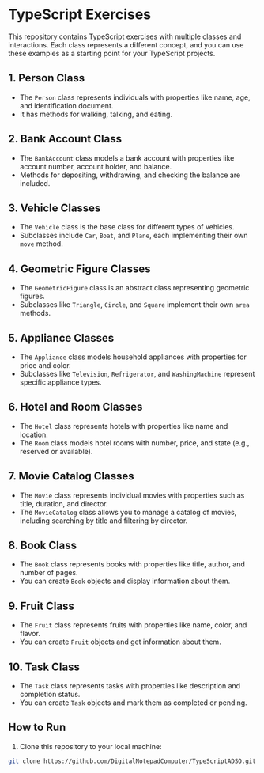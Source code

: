 # TypeScript Exercises

This repository contains TypeScript exercises with multiple classes and interactions. Each class represents a different concept, and you can use these examples as a starting point for your TypeScript projects.

## 1. Person Class

- The `Person` class represents individuals with properties like name, age, and identification document.
- It has methods for walking, talking, and eating.

## 2. Bank Account Class

- The `BankAccount` class models a bank account with properties like account number, account holder, and balance.
- Methods for depositing, withdrawing, and checking the balance are included.

## 3. Vehicle Classes

- The `Vehicle` class is the base class for different types of vehicles.
- Subclasses include `Car`, `Boat`, and `Plane`, each implementing their own `move` method.

## 4. Geometric Figure Classes

- The `GeometricFigure` class is an abstract class representing geometric figures.
- Subclasses like `Triangle`, `Circle`, and `Square` implement their own `area` methods.

## 5. Appliance Classes

- The `Appliance` class models household appliances with properties for price and color.
- Subclasses like `Television`, `Refrigerator`, and `WashingMachine` represent specific appliance types.

## 6. Hotel and Room Classes

- The `Hotel` class represents hotels with properties like name and location.
- The `Room` class models hotel rooms with number, price, and state (e.g., reserved or available).

## 7. Movie Catalog Classes

- The `Movie` class represents individual movies with properties such as title, duration, and director.
- The `MovieCatalog` class allows you to manage a catalog of movies, including searching by title and filtering by director.

## 8. Book Class

- The `Book` class represents books with properties like title, author, and number of pages.
- You can create `Book` objects and display information about them.

## 9. Fruit Class

- The `Fruit` class represents fruits with properties like name, color, and flavor.
- You can create `Fruit` objects and get information about them.

## 10. Task Class

- The `Task` class represents tasks with properties like description and completion status.
- You can create `Task` objects and mark them as completed or pending.

## How to Run

1. Clone this repository to your local machine:

```bash
git clone https://github.com/DigitalNotepadComputer/TypeScriptADSO.git
